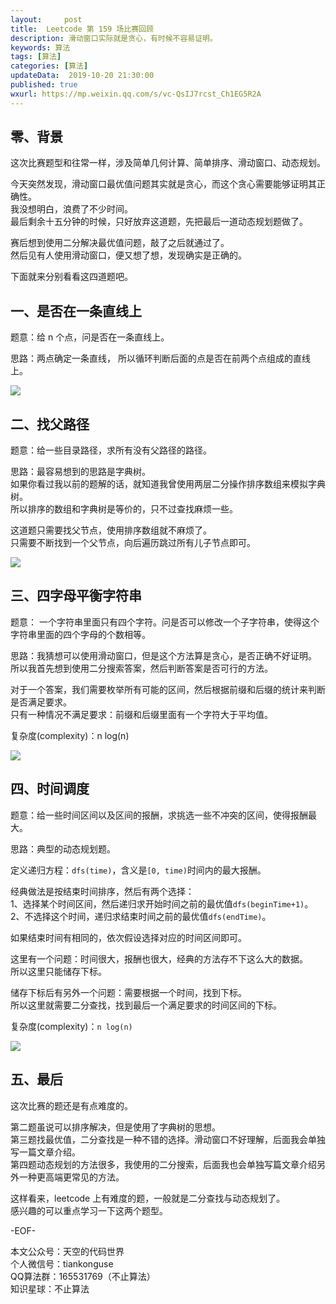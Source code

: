 ```yaml
---   
layout:     post  
title:  Leetcode 第 159 场比赛回顾  
description: 滑动窗口实际就是贪心，有时候不容易证明。  
keywords: 算法  
tags: [算法]    
categories: [算法]  
updateData:  2019-10-20 21:30:00  
published: true  
wxurl: https://mp.weixin.qq.com/s/vc-QsIJ7rcst_Ch1EG5R2A  
---  
```



## 零、背景  


这次比赛题型和往常一样，涉及简单几何计算、简单排序、滑动窗口、动态规划。  


今天突然发现，滑动窗口最优值问题其实就是贪心，而这个贪心需要能够证明其正确性。  
我没想明白，浪费了不少时间。  
最后剩余十五分钟的时候，只好放弃这道题，先把最后一道动态规划题做了。  


赛后想到使用二分解决最优值问题，敲了之后就通过了。  
然后见有人使用滑动窗口，便又想了想，发现确实是正确的。  


下面就来分别看看这四道题吧。  


## 一、是否在一条直线上  


题意：给 n 个点，问是否在一条直线上。  


思路：两点确定一条直线， 所以循环判断后面的点是否在前两个点组成的直线上。


![](http://res.tiankonguse.com/images/2019/10/20/001.png)


## 二、找父路径  


题意：给一些目录路径，求所有没有父路径的路径。  


思路：最容易想到的思路是字典树。  
如果你看过我以前的题解的话，就知道我曾使用两层二分操作排序数组来模拟字典树。   
所以排序的数组和字典树是等价的，只不过查找麻烦一些。  


这道题只需要找父节点，使用排序数组就不麻烦了。  
只需要不断找到一个父节点，向后遍历跳过所有儿子节点即可。  


![](http://res.tiankonguse.com/images/2019/10/20/002.png)


## 三、四字母平衡字符串  


题意： 一个字符串里面只有四个字符。问是否可以修改一个子字符串，使得这个字符串里面的四个字母的个数相等。  


思路：我猜想可以使用滑动窗口，但是这个方法算是贪心，是否正确不好证明。  
所以我首先想到使用二分搜索答案，然后判断答案是否可行的方法。  


对于一个答案，我们需要枚举所有可能的区间，然后根据前缀和后缀的统计来判断是否满足要求。  
只有一种情况不满足要求：前缀和后缀里面有一个字符大于平均值。  


复杂度(complexity)：n log(n)  



![](http://res.tiankonguse.com/images/2019/10/20/003.png)


## 四、时间调度  


题意：给一些时间区间以及区间的报酬，求挑选一些不冲突的区间，使得报酬最大。  


思路：典型的动态规划题。  


定义递归方程：`dfs(time)`，含义是`[0, time)`时间内的最大报酬。   



经典做法是按结束时间排序，然后有两个选择：  
1、选择某个时间区间，然后递归求开始时间之前的最优值`dfs(beginTime+1)`。  
2、不选择这个时间，递归求结束时间之前的最优值`dfs(endTime)`。  


如果结束时间有相同的，依次假设选择对应的时间区间即可。  



这里有一个问题：时间很大，报酬也很大，经典的方法存不下这么大的数据。  
所以这里只能储存下标。  


储存下标后有另外一个问题：需要根据一个时间，找到下标。  
所以这里就需要二分查找，找到最后一个满足要求的时间区间的下标。  


复杂度(complexity)：`n log(n)`  


![](http://res.tiankonguse.com/images/2019/10/20/004.png)


## 五、最后  


这次比赛的题还是有点难度的。  


第二题虽说可以排序解决，但是使用了字典树的思想。  
第三题找最优值，二分查找是一种不错的选择。滑动窗口不好理解，后面我会单独写一篇文章介绍。  
第四题动态规划的方法很多，我使用的二分搜索，后面我也会单独写篇文章介绍另外一种更高端更常见的方法。  


这样看来，leetcode 上有难度的题，一般就是二分查找与动态规划了。  
感兴趣的可以重点学习一下这两个题型。  



-EOF-  


本文公众号：天空的代码世界  
个人微信号：tiankonguse  
QQ算法群：165531769（不止算法）  
知识星球：不止算法  

